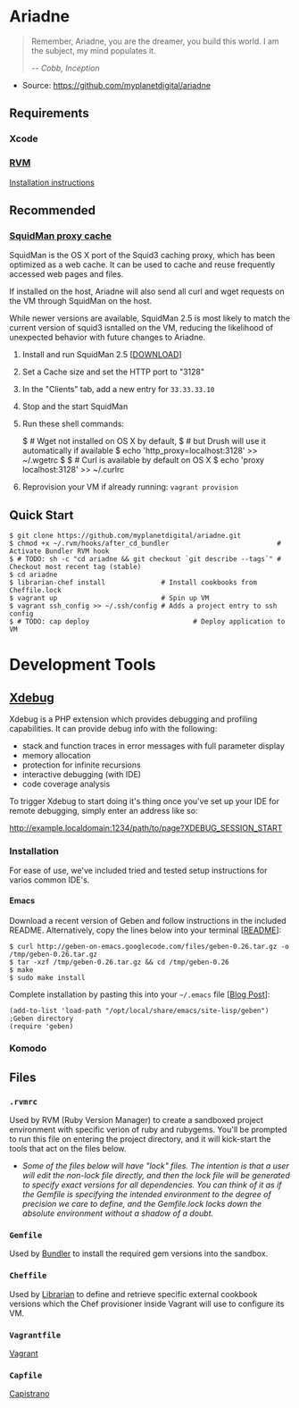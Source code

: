 Ariadne
=======

> Remember, Ariadne, you are the dreamer, you build this world. I am the
> subject, my mind populates it.
>
> *-- Cobb, Inception*

 * Source: https://github.com/myplanetdigital/ariadne

Requirements
------------

### Xcode

### [RVM][about-rvm]

[Installation instructions][install-rvm]

Recommended
-----------

### [SquidMan proxy cache][about-squidman]

SquidMan is the OS X port of the Squid3 caching proxy, which has been
optimized as a web cache. It can be used to cache and reuse frequently
accessed web pages and files.

If installed on the host, Ariadne will also send all curl and wget
requests on the VM through SquidMan on the host.

While newer versions are available, SquidMan 2.5 is most likely to
match the current version of squid3 isntalled on the VM, reducing the
likelihood of unexpected behavior with future changes to Ariadne.

  1. Install and run SquidMan 2.5 [[DOWNLOAD][download-squid]]
  2. Set a Cache size and set the HTTP port to "3128"
  3. In the "Clients" tab, add a new entry for `33.33.33.10`
  4. Stop and the start SquidMan
  5. Run these shell commands:

      $ # Wget not installed on OS X by default,
      $ # but Drush will use it automatically if available
      $ echo 'http_proxy=localhost:3128' >> ~/.wgetrc
      $
      $ # Curl is available by default on OS X
      $ echo 'proxy localhost:3128' >> ~/.curlrc

  6. Reprovision your VM if already running: `vagrant provision`

Quick Start
-----------

    $ git clone https://github.com/myplanetdigital/ariadne.git
    $ chmod +x ~/.rvm/hooks/after_cd_bundler                           # Activate Bundler RVM hook
    $ # TODO: sh -c "cd ariadne && git checkout `git describe --tags`" # Checkout most recent tag (stable)
    $ cd ariadne
    $ librarian-chef install              # Install cookbooks from Cheffile.lock
    $ vagrant up                          # Spin up VM
    $ vagrant ssh_config >> ~/.ssh/config # Adds a project entry to ssh config
    $ # TODO: cap deploy                          # Deploy application to VM

Development Tools
=================

## [Xdebug][about-xdebug]

Xdebug is a PHP extension which provides debugging and profiling
capabilities. It can provide debug info with the following:

 * stack and function traces in error messages with full parameter display
 * memory allocation
 * protection for infinite recursions
 * interactive debugging (with IDE)
 * code coverage analysis

To trigger Xdebug to start doing it's thing once you've set up your IDE
for remote debugging, simply enter an address like so:

   http://example.localdomain:1234/path/to/page?XDEBUG_SESSION_START

### Installation

For ease of use, we've included tried and tested setup instructions for
varios common IDE's.

#### Emacs

Download a recent version of Geben and follow instructions in the
included README. Alternatively, copy the lines below into your terminal
[[README][install-xdebug-emacs1]]:

    $ curl http://geben-on-emacs.googlecode.com/files/geben-0.26.tar.gz -o /tmp/geben-0.26.tar.gz
    $ tar -xzf /tmp/geben-0.26.tar.gz && cd /tmp/geben-0.26
    $ make
    $ sudo make install

Complete installation by pasting this into your `~/.emacs` file
[[Blog Post][install-xdebug-emacs2]]:

    (add-to-list 'load-path "/opt/local/share/emacs/site-lisp/geben") ;Geben directory
    (require 'geben)

### Komodo

Files
-----

### `.rvmrc`

Used by RVM (Ruby Version Manager) to create a sandboxed project
environment with specific verion of ruby and rubygems. You'll be
prompted to run this file on entering the project directory, and it
will kick-start the tools that act on the files below.

 * *Some of the files below will have "lock" files. The intention is that
   a user will edit the non-lock file directly, and then the lock file
   will be generated to specify exact versions for all dependencies. You
   can think of it as if the Gemfile is specifying the intended environment
   to the degree of precision we care to define, and the Gemfile.lock locks
   down the absolute environment without a shadow of a doubt.*

### `Gemfile`

Used by [Bundler][about-bundler] to install the required gem versions
into the sandbox.

### `Cheffile`

Used by [Librarian][about-lib] to define and retrieve specific external
cookbook versions which the Chef provisioner inside Vagrant will use to
configure its VM.

### `Vagrantfile`

[Vagrant][about-vagrant]

### `Capfile`

[Capistrano][about-cap]

   [about-rvm]:      http://beginrescueend.com/
   [about-bundler]:  http://gembundler.com/
   [about-lib]:      https://github.com/applicationsonline/librarian
   [about-vagrant]:  http://vagrantup.com/
   [about-cap]:      https://github.com/capistrano/capistrano/wiki
   [install-rvm]:    http://beginrescueend.com/rvm/install/
   [download-squid]: http://web.me.com/adg/downloads/SquidMan2.5.dmg
   [about-squidman]: http://web.me.com/adg/squidman/
   [about-xdebug]:   http://xdebug.org/
   [install-xdebug-emacs1]: http://code.google.com/p/geben-on-emacs/source/browse/trunk/README
   [install-xdebug-emacs2]: http://puregin.org/debugging-php-with-xdebug-and-emacs-on-mac-os-x
